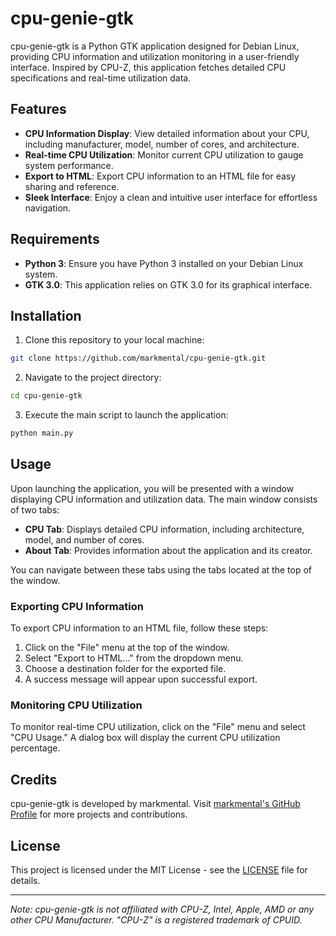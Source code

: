 # cpu-genie-gtk

cpu-genie-gtk is a Python GTK application designed for Debian Linux, providing CPU information and utilization monitoring in a user-friendly interface. Inspired by CPU-Z, this application fetches detailed CPU specifications and real-time utilization data.

## Features

- **CPU Information Display**: View detailed information about your CPU, including manufacturer, model, number of cores, and architecture.
- **Real-time CPU Utilization**: Monitor current CPU utilization to gauge system performance.
- **Export to HTML**: Export CPU information to an HTML file for easy sharing and reference.
- **Sleek Interface**: Enjoy a clean and intuitive user interface for effortless navigation.

## Requirements

- **Python 3**: Ensure you have Python 3 installed on your Debian Linux system.
- **GTK 3.0**: This application relies on GTK 3.0 for its graphical interface.

## Installation

1. Clone this repository to your local machine:

```bash
git clone https://github.com/markmental/cpu-genie-gtk.git
```

2. Navigate to the project directory:

```bash
cd cpu-genie-gtk
```

3. Execute the main script to launch the application:

```bash
python main.py
```

## Usage

Upon launching the application, you will be presented with a window displaying CPU information and utilization data. The main window consists of two tabs:

- **CPU Tab**: Displays detailed CPU information, including architecture, model, and number of cores.
- **About Tab**: Provides information about the application and its creator.

You can navigate between these tabs using the tabs located at the top of the window.

### Exporting CPU Information

To export CPU information to an HTML file, follow these steps:

1. Click on the "File" menu at the top of the window.
2. Select "Export to HTML..." from the dropdown menu.
3. Choose a destination folder for the exported file.
4. A success message will appear upon successful export.

### Monitoring CPU Utilization

To monitor real-time CPU utilization, click on the "File" menu and select "CPU Usage." A dialog box will display the current CPU utilization percentage.

## Credits

cpu-genie-gtk is developed by markmental. Visit [markmental's GitHub Profile](https://github.com/markmental) for more projects and contributions.

## License

This project is licensed under the MIT License - see the [LICENSE](LICENSE) file for details.

---

*Note: cpu-genie-gtk is not affiliated with CPU-Z, Intel, Apple, AMD or any other CPU Manufacturer. "CPU-Z" is a registered trademark of CPUID.*
